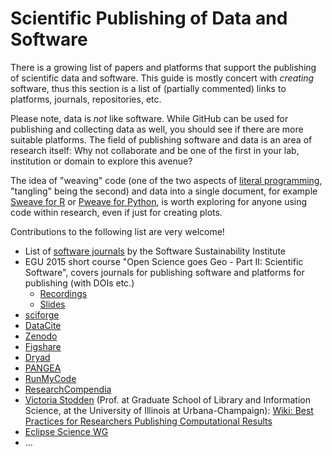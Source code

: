 # Scientific Publishing of Data and Software

There is a growing list of papers and platforms that support the publishing of scientific data and software. This guide is mostly concert with _creating_ software, thus this section is a list of (partially commented) links to platforms, journals, repositories, etc.

Please note, data is _not_ like software. While GitHub can be used for publishing and collecting data as well, you should see if there are more suitable platforms. The field of publishing software and data is an area of research itself: Why not collaborate and be one of the first in your lab, institution or domain to explore this avenue?

The idea of "weaving" code (one of the two aspects of [literal programming](https://en.wikipedia.org/wiki/Literate_programming), "tangling" being the second) and data into a single document, for example [Sweave for R](http://www.statistik.lmu.de/~leisch/Sweave/) or [Pweave for Python](http://mpastell.com/pweave/), is worth exploring for anyone using code within research, even if just for creating plots.

<i class="octicon octicon-comment-discussion"></i> Contributions to the following list are very welcome!

* List of [software journals](http://www.software.ac.uk/resources/guides/which-journals-should-i-publish-my-software) by the Software Sustainability Institute
* EGU 2015 short course "Open Science goes Geo - Part II: Scientific Software", covers journals for publishing software and platforms for publishing (with DOIs etc.)
  * [Recordings](https://www.youtube.com/playlist?list=PLhQpA_m5ywcjVbuNBPXFMnDm-Wu-9NjSU)
  * [Slides](https://zenodo.org/record/17625)
* [sciforge](http://www.sciforge-project.org/)
* [DataCite](https://www.datacite.org/)
* [Zenodo](http://www.software.ac.uk/resources/guides/which-journals-should-i-publish-my-software)
* [Figshare](http://figshare.com/)
* [Dryad](http://datadryad.org/)
* [PANGEA](http://www.pangaea.de/)
* [RunMyCode](http://www.runmycode.org/)
* [ResearchCompendia](http://researchcompendia.org/)
* [Victoria Stodden](http://web.stanford.edu/~vcs/) (Prof. at Graduate School of Library and Information Science, at the University of Illinois at Urbana-Champaign): [Wiki: Best Practices for Researchers Publishing Computational Results](http://wiki.stodden.net/Best_Practices)
* [Eclipse Science WG](https://wiki.eclipse.org/Science_WG)
* ...